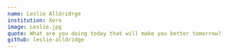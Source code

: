```yaml
---
name: Leslie Alldridrge
institution: Xero
image: Leslie.jpg
quote: What are you doing today that will make you better tomorrow?
github: leslie-alldridge
---
```

